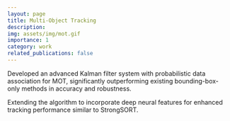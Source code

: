 ```yaml
---
layout: page
title: Multi-Object Tracking
description: 
img: assets/img/mot.gif
importance: 1
category: work
related_publications: false
---
```

Developed an advanced Kalman filter system with probabilistic data association for MOT, significantly outperforming existing bounding-box-only methods in accuracy and robustness.

Extending the algorithm to incorporate deep neural features for enhanced tracking performance similar to StrongSORT.

